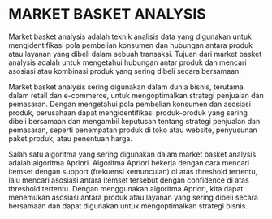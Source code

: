 # MARKET BASKET ANALYSIS

Market basket analysis adalah teknik analisis data yang digunakan untuk mengidentifikasi pola pembelian konsumen dan hubungan antara produk atau layanan yang dibeli dalam sebuah transaksi. Tujuan dari market basket analysis adalah untuk mengetahui hubungan antar produk dan mencari asosiasi atau kombinasi produk yang sering dibeli secara bersamaan.

Market basket analysis sering digunakan dalam dunia bisnis, terutama dalam retail dan e-commerce, untuk mengoptimalkan strategi penjualan dan pemasaran. Dengan mengetahui pola pembelian konsumen dan asosiasi produk, perusahaan dapat mengidentifikasi produk-produk yang sering dibeli bersamaan dan mengambil keputusan tentang strategi penjualan dan pemasaran, seperti penempatan produk di toko atau website, penyusunan paket produk, atau penentuan harga.

Salah satu algoritma yang sering digunakan dalam market basket analysis adalah algoritma Apriori. Algoritma Apriori bekerja dengan cara mencari itemset dengan support (frekuensi kemunculan) di atas threshold tertentu, lalu mencari asosiasi antara itemset tersebut dengan confidence di atas threshold tertentu. Dengan menggunakan algoritma Apriori, kita dapat menemukan asosiasi antara produk atau layanan yang sering dibeli secara bersamaan dan dapat digunakan untuk mengoptimalkan strategi bisnis.